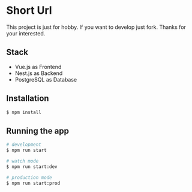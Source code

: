 # Short Url

This project is just for hobby. If you want to develop just fork. Thanks for your interested.

## Stack

- Vue.js as Frontend
- Nest.js as Backend
- PostgreSQL as Database

## Installation

```bash
$ npm install
```

## Running the app

```bash
# development
$ npm run start

# watch mode
$ npm run start:dev

# production mode
$ npm run start:prod
```
